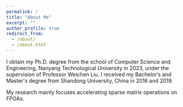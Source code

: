 ```yaml
---
permalink: /
title: "About Me"
excerpt: ""
author_profile: true
redirect_from: 
  - /about/
  - /about.html
---
```


I obtain my Ph.D. degree from the school of Computer Science and Engineering, Nanyang Technological University in 2023, under the supervision of Professor Weichen Liu.
I received my Bachelor’s and Master's degree from Shandong University, China in 2016 and 2019.

My research mainly focuses accelerating sparse matrix operations on FPGAs.

